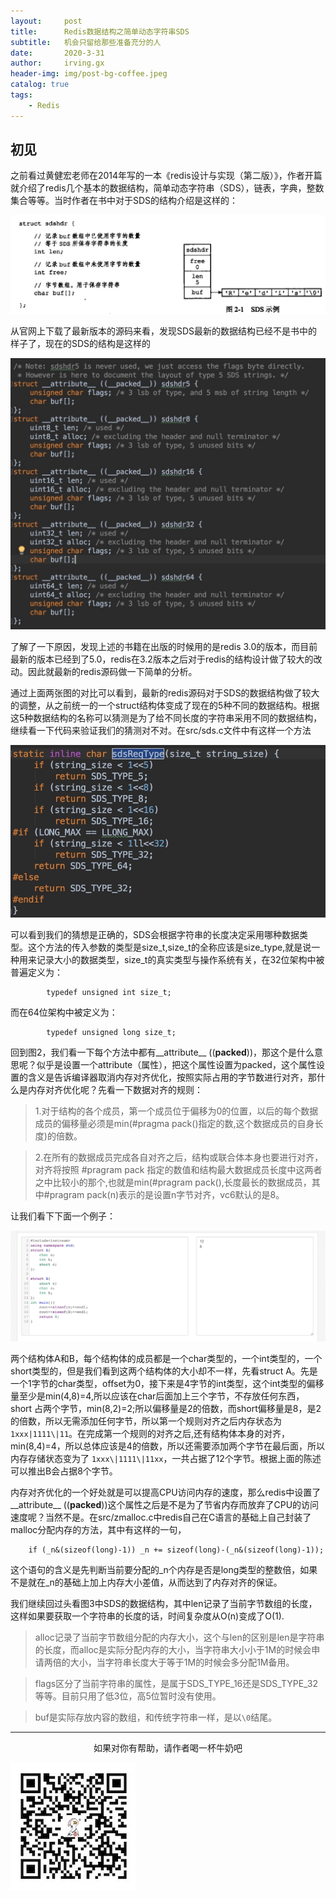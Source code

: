 ```yaml
---
layout:     post
title:      Redis数据结构之简单动态字符串SDS
subtitle:   机会只留给那些准备充分的人
date:       2020-3-31
author:     irving.gx
header-img: img/post-bg-coffee.jpeg
catalog: true
tags:
    - Redis
---
```



## 初见

之前看过黄健宏老师在2014年写的一本《redis设计与实现（第二版）》，作者开篇就介绍了redis几个基本的数据结构，简单动态字符串（SDS），链表，字典，整数集合等等。当时作者在书中对于SDS的结构介绍是这样的：

 ![image](https://raw.githubusercontent.com/GuoXinsayhello/GuoXinsayhello.github.io/master/img/sds1.jpg)

从官网上下载了最新版本的源码来看，发现SDS最新的数据结构已经不是书中的样子了，现在的SDS的结构是这样的

 ![image](https://raw.githubusercontent.com/GuoXinsayhello/GuoXinsayhello.github.io/master/img/sds2.jpg)
 
了解了一下原因，发现上述的书籍在出版的时候用的是redis 3.0的版本，而目前最新的版本已经到了5.0，redis在3.2版本之后对于redis的结构设计做了较大的改动。因此就最新的redis源码做一下简单的分析。

通过上面两张图的对比可以看到，最新的redis源码对于SDS的数据结构做了较大的调整，从之前统一的一个struct结构体变成了现在的5种不同的数据结构。根据这5种数据结构的名称可以猜测是为了给不同长度的字符串采用不同的数据结构，继续看一下代码来验证我们的猜测对不对。在src/sds.c文件中有这样一个方法

 ![image](https://raw.githubusercontent.com/GuoXinsayhello/GuoXinsayhello.github.io/master/img/sds3.jpg)

可以看到我们的猜想是正确的，SDS会根据字符串的长度决定采用哪种数据类型。这个方法的传入参数的类型是size_t,size_t的全称应该是size_type,就是说一种用来记录大小的数据类型，size_t的真实类型与操作系统有关，在32位架构中被普遍定义为：

```
        typedef unsigned int size_t;
```
而在64位架构中被定义为：
```
        typedef unsigned long size_t;

```

回到图2，我们看一下每个方法中都有__attribute__ ((__packed__))，那这个是什么意思呢？似乎是设置一个attribute（属性），把这个属性设置为packed，这个属性设置的含义是告诉编译器取消内存对齐优化，按照实际占用的字节数进行对齐，那什么是内存对齐优化呢？先看一下数据对齐的规则：

>  1.对于结构的各个成员，第一个成员位于偏移为0的位置，以后的每个数据成员的偏移量必须是min(#pragma pack()指定的数,这个数据成员的自身长度)的倍数。

>  2.在所有的数据成员完成各自对齐之后，结构或联合体本身也要进行对齐，对齐将按照 #pragram pack 指定的数值和结构最大数据成员长度中这两者之中比较小的那个,也就是min(#pragram pack(),长度最长的数据成员，其中#pragram pack(n)表示的是设置n字节对齐，vc6默认的是8。

让我们看下下面一个例子：

 ![image](https://raw.githubusercontent.com/GuoXinsayhello/GuoXinsayhello.github.io/master/img/sds4.jpg)
 
   两个结构体A和B，每个结构体的成员都是一个char类型的，一个int类型的，一个short类型的，但是我们看到这两个结构体的大小却不一样，先看struct A。先是一个1字节的char类型，offset为0，接下来是4字节的int类型，这个int类型的偏移量至少是min(4,8)=4,所以应该在char后面加上三个字节，不存放任何东西，short 占两个字节，min(8,2)=2;所以偏移量是2的倍数，而short偏移量是8，是2的倍数，所以无需添加任何字节，所以第一个规则对齐之后内存状态为  `1xxx|1111\|11`。在完成第一个规则的对齐之后,还有结构体本身的对齐， min(8,4)=4，所以总体应该是4的倍数，所以还需要添加两个字节在最后面，所以内存存储状态变为了 `1xxx\|1111\|11xx`，一共占据了12个字节。根据上面的陈述可以推出B会占据8个字节。
   
   内存对齐优化的一个好处就是可以提高CPU访问内存的速度，那么redis中设置了__attribute__ ((__packed__))这个属性之后是不是为了节省内存而放弃了CPU的访问速度呢？当然不是。在src/zmalloc.c中redis自己在C语言的基础上自己封装了malloc分配内存的方法，其中有这样的一句，
  
  ```
      if (_n&(sizeof(long)-1)) _n += sizeof(long)-(_n&(sizeof(long)-1)); 

  ```
  这个语句的含义是先判断当前要分配的_n个内存是否是long类型的整数倍，如果不是就在_n的基础上加上内存大小差值，从而达到了内存对齐的保证。
  
  我们继续回过头看图3中SDS的数据结构，其中len记录了当前字节数组的长度，这样如果要获取一个字符串的长度的话，时间复杂度从O(n)变成了O(1).
  
  > alloc记录了当前字节数组分配的内存大小，这个与len的区别是len是字符串的长度，而alloc是实际分配内存的大小，当字符串大小小于1M的时候会申请两倍的大小，当字符串长度大于等于1M的时候会多分配1M备用。
  
  > flags区分了当前字符串的属性，是属于SDS_TYPE_16还是SDS_TYPE_32等等。目前只用了低3位，高5位暂时没有使用。
  
  > buf是实际存放内容的数组，和传统字符串一样，是以`\0`结尾。
  
  
  - - -
  <p align="center">如果对你有帮助，请作者喝一杯牛奶吧</p>
     
 ![image](https://raw.githubusercontent.com/GuoXinsayhello/GuoXinsayhello.github.io/master/img/wepay.jpg)
 
 


 
 
 
 
 
 
 
 
 
 
 
 
 
 
 
 
 
 
 
 
 
 
 
  



        
  
  
  


 
 





